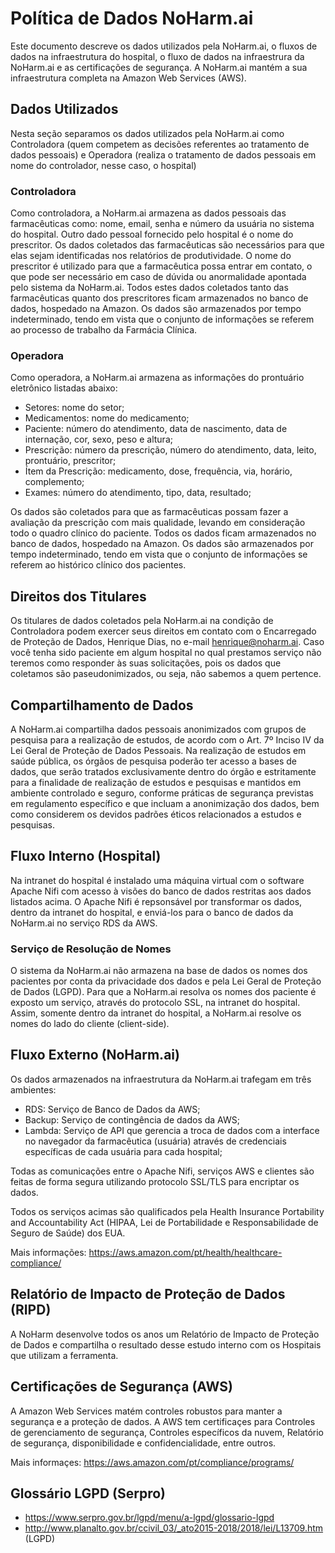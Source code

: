 # Política de Dados NoHarm.ai

Este documento descreve os dados utilizados pela NoHarm.ai, o fluxos de dados na infraestrutura do hospital, o fluxo de dados na infraestrura da NoHarm.ai e as certificações de segurança. A NoHarm.ai mantém a sua infraestrutura completa na Amazon Web Services (AWS).

## Dados Utilizados

Nesta seção separamos os dados utilizados pela NoHarm.ai como Controladora (quem competem as decisões referentes ao tratamento de dados pessoais) e Operadora (realiza o tratamento de dados pessoais em nome do controlador, nesse caso, o hospital)

### Controladora

Como controladora, a NoHarm.ai armazena as dados pessoais das farmacêuticas como: nome, email, senha e número da usuária no sistema do hospital. Outro dado pessoal fornecido pelo hospital é o nome do prescritor. Os dados coletados das farmacêuticas são necessários para que elas sejam identificadas nos relatórios de produtividade. O nome do prescritor é utilizado para que a farmacêutica possa entrar em contato, o que pode ser necessário em caso de dúvida ou anormalidade apontada pelo sistema da NoHarm.ai. Todos estes dados coletados tanto das farmacêuticas quanto dos prescritores ficam armazenados no banco de dados, hospedado na Amazon. Os dados são armazenados por tempo indeterminado, tendo em vista que o conjunto de informações se referem ao processo de trabalho da Farmácia Clínica.

### Operadora

Como operadora, a NoHarm.ai armazena as informações do prontuário eletrônico listadas abaixo:
 - Setores: nome do setor;
 - Medicamentos: nome do medicamento;
 - Paciente: número do atendimento, data de nascimento, data de internação, cor, sexo, peso e altura;
 - Prescrição: número da prescrição, número do atendimento, data, leito, prontuário, prescritor;
 - Ítem da Prescrição: medicamento, dose, frequência, via, horário, complemento;
 - Exames: número do atendimento, tipo, data, resultado;

Os dados são coletados para que as farmacêuticas possam fazer a avaliação da prescrição com mais qualidade, levando em consideração todo o quadro clínico do paciente. Todos os dados ficam armazenados no banco de dados, hospedado na Amazon. Os dados são armazenados por tempo indeterminado, tendo em vista que o conjunto de informações se referem ao histórico clínico dos pacientes.

## Direitos dos Titulares

Os titulares de dados coletados pela NoHarm.ai na condição de Controladora podem exercer seus direitos em contato com o Encarregado de Proteção de Dados, Henrique Dias, no e-mail henrique@noharm.ai. Caso você tenha sido paciente em algum hospital no qual prestamos serviço não teremos como responder às suas solicitações, pois os dados que coletamos são paseudonimizados, ou seja, não sabemos a quem pertence.

## Compartilhamento de Dados

A NoHarm.ai compartilha dados pessoais anonimizados com grupos de pesquisa para a realização de estudos, de acordo com o Art. 7º Inciso IV da Lei Geral de Proteção de Dados Pessoais. Na realização de estudos em saúde pública, os órgãos de pesquisa poderão ter acesso a bases de dados, que serão tratados exclusivamente dentro do órgão e estritamente para a finalidade de realização de estudos e pesquisas e mantidos em ambiente controlado e seguro, conforme práticas de segurança previstas em regulamento específico e que incluam a anonimização dos dados, bem como considerem os devidos padrões éticos relacionados a estudos e pesquisas.

## Fluxo Interno (Hospital)

Na intranet do hospital é instalado uma máquina virtual com o software Apache Nifi com acesso à visões do banco de dados restritas aos dados listados acima. O Apache Nifi é repsonsável por transformar os dados, dentro da intranet do hospital, e enviá-los para o banco de dados da NoHarm.ai no serviço RDS da AWS.

### Serviço de Resolução de Nomes

O sistema da NoHarm.ai não armazena na base de dados os nomes dos pacientes por conta da privacidade dos dados e pela Lei Geral de Proteção de Dados (LGPD). Para que a NoHarm.ai resolva os nomes dos paciente é exposto um serviço, através do protocolo SSL, na intranet do hospital. Assim, somente dentro da intranet do hospital, a NoHarm.ai resolve os nomes do lado do cliente (client-side).

## Fluxo Externo (NoHarm.ai)

Os dados armazenados na infraestrutura da NoHarm.ai trafegam em três ambientes:
 - RDS: Serviço de Banco de Dados da AWS;
 - Backup: Serviço de contingência de dados da AWS;
 - Lambda: Serviço de API que gerencia a troca de dados com a interface no navegador da farmacêutica (usuária) através de credenciais específicas de cada usuária para cada hospital;

Todas as comunicações entre o Apache Nifi, serviços AWS e clientes são feitas de forma segura utilizando protocolo SSL/TLS para encriptar os dados.

Todos os serviços acimas são qualificados pela Health Insurance Portability and Accountability Act (HIPAA, Lei de Portabilidade e Responsabilidade de Seguro de Saúde) dos EUA. 

Mais informações: https://aws.amazon.com/pt/health/healthcare-compliance/
 
## Relatório de Impacto de Proteção de Dados (RIPD)
 
A NoHarm desenvolve todos os anos um Relatório de Impacto de Proteção de Dados e compartilha o resultado desse estudo interno com os Hospitais que utilizam a ferramenta.
 
## Certificações de Segurança (AWS)

A Amazon Web Services matém controles robustos para manter a segurança e a proteção de dados. A AWS tem certificaçes para Controles de gerenciamento de segurança, Controles específicos da nuvem, Relatório de segurança, disponibilidade e confidencialidade, entre outros. 

Mais informaçes: https://aws.amazon.com/pt/compliance/programs/

## Glossário LGPD (Serpro)

 - https://www.serpro.gov.br/lgpd/menu/a-lgpd/glossario-lgpd
 - http://www.planalto.gov.br/ccivil_03/_ato2015-2018/2018/lei/L13709.htm (LGPD)
